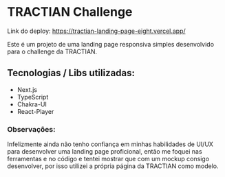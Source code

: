 # TRACTIAN Challenge

Link do deploy: https://tractian-landing-page-eight.vercel.app/

Este é um projeto de uma landing page responsiva simples desenvolvido para o challenge da TRACTIAN.

## Tecnologias / Libs utilizadas:

- Next.js
- TypeScript
- Chakra-UI
- React-Player

### Observações:

Infelizmente ainda não tenho confiança em minhas habilidades de UI/UX para desenvolver uma landing page proficional, então me foquei nas ferramentas e no código e tentei mostrar que com um mockup consigo desenvolver, por isso utilizei a própria página da TRACTIAN como modelo.
